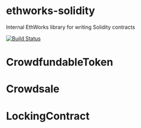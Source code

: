 # ethworks-solidity
Internal EthWorks library for writing Solidity contracts

[![Build Status](https://travis-ci.org/EthWorks/ethworks-solidity.svg?branch=master)](https://travis-ci.org/EthWorks/ethworks-solidity)

# CrowdfundableToken

# Crowdsale

# LockingContract
